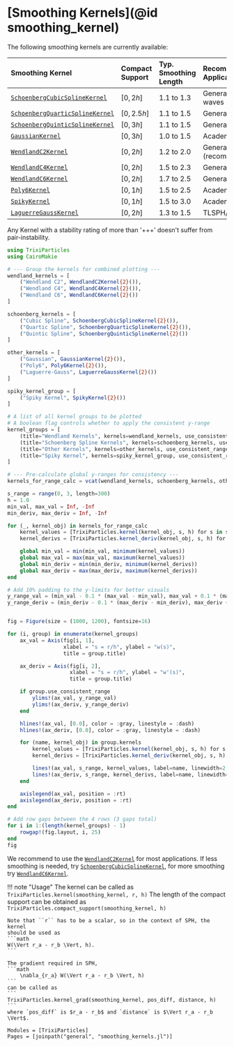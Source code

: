 # [Smoothing Kernels](@id smoothing_kernel)
The following smoothing kernels are currently available:

| Smoothing Kernel                          | Compact Support   | Typ. Smoothing Length | Recommended Application | Stability |
| :---------------------------------------- | :---------------- | :-------------------- | :---------------------- | :-------- |
| [`SchoenbergCubicSplineKernel`](@ref)     | $[0, 2h]$         | $1.1$ to $1.3$        | General + sharp waves   | ++        |
| [`SchoenbergQuarticSplineKernel`](@ref)   | $[0, 2.5h]$       | $1.1$ to $1.5$        | General                 | +++       |
| [`SchoenbergQuinticSplineKernel`](@ref)   | $[0, 3h]$         | $1.1$ to $1.5$        | General                 | +++       |
| [`GaussianKernel`](@ref)                  | $[0, 3h]$         | $1.0$ to $1.5$        | Academic                | +++       |
| [`WendlandC2Kernel`](@ref)                | $[0, 2h]$         | $1.2$ to $2.0$        | General (recommended)   | ++++      |
| [`WendlandC4Kernel`](@ref)                | $[0, 2h]$         | $1.5$ to $2.3$        | General                 | +++++     |
| [`WendlandC6Kernel`](@ref)                | $[0, 2h]$         | $1.7$ to $2.5$        | General                 | +++++     |
| [`Poly6Kernel`](@ref)                     | $[0, 1h]$         | $1.5$ to $2.5$        | Academic                | +         |
| [`SpikyKernel`](@ref)                     | $[0, 1h]$         | $1.5$ to $3.0$        | Academic                | +         |
| [`LaguerreGaussKernel`](@ref)             | $[0, 2h]$         | $1.3$ to $1.5$        | TLSPH/Eulerian          | ++++      |

Any Kernel with a stability rating of more than '+++' doesn't suffer from pair-instability.

```julia
using TrixiParticles
using CairoMakie

# --- Group the kernels for combined plotting ---
wendland_kernels = [
    ("Wendland C2", WendlandC2Kernel{2}()),
    ("Wendland C4", WendlandC4Kernel{2}()),
    ("Wendland C6", WendlandC6Kernel{2}())
]

schoenberg_kernels = [
    ("Cubic Spline", SchoenbergCubicSplineKernel{2}()),
    ("Quartic Spline", SchoenbergQuarticSplineKernel{2}()),
    ("Quintic Spline", SchoenbergQuinticSplineKernel{2}())
]

other_kernels = [
    ("Gaussian", GaussianKernel{2}()),
    ("Poly6", Poly6Kernel{2}()),
    ("Laguerre-Gauss", LaguerreGaussKernel{2}())
]

spiky_kernel_group = [
    ("Spiky Kernel", SpikyKernel{2}())
]

# A list of all kernel groups to be plotted
# A boolean flag controls whether to apply the consistent y-range
kernel_groups = [
    (title="Wendland Kernels", kernels=wendland_kernels, use_consistent_range=true),
    (title="Schoenberg Spline Kernels", kernels=schoenberg_kernels, use_consistent_range=true),
    (title="Other Kernels", kernels=other_kernels, use_consistent_range=true),
    (title="Spiky Kernel", kernels=spiky_kernel_group, use_consistent_range=false)
]

# --- Pre-calculate global y-ranges for consistency ---
kernels_for_range_calc = vcat(wendland_kernels, schoenberg_kernels, other_kernels)

s_range = range(0, 3, length=300)
h = 1.0
min_val, max_val = Inf, -Inf
min_deriv, max_deriv = Inf, -Inf

for (_, kernel_obj) in kernels_for_range_calc
    kernel_values = [TrixiParticles.kernel(kernel_obj, s, h) for s in s_range]
    kernel_derivs = [TrixiParticles.kernel_deriv(kernel_obj, s, h) for s in s_range]

    global min_val = min(min_val, minimum(kernel_values))
    global max_val = max(max_val, maximum(kernel_values))
    global min_deriv = min(min_deriv, minimum(kernel_derivs))
    global max_deriv = max(max_deriv, maximum(kernel_derivs))
end

# Add 10% padding to the y-limits for better visuals
y_range_val = (min_val - 0.1 * (max_val - min_val), max_val + 0.1 * (max_val - min_val))
y_range_deriv = (min_deriv - 0.1 * (max_deriv - min_deriv), max_deriv + 0.1 * (max_deriv - min_deriv))


fig = Figure(size = (1000, 1200), fontsize=16)

for (i, group) in enumerate(kernel_groups)
    ax_val = Axis(fig[i, 1],
                  xlabel = "s = r/h", ylabel = "w(s)",
                  title = group.title)

    ax_deriv = Axis(fig[i, 2],
                    xlabel = "s = r/h", ylabel = "w'(s)",
                    title = group.title)

    if group.use_consistent_range
        ylims!(ax_val, y_range_val)
        ylims!(ax_deriv, y_range_deriv)
    end

    hlines!(ax_val, [0.0], color = :gray, linestyle = :dash)
    hlines!(ax_deriv, [0.0], color = :gray, linestyle = :dash)

    for (name, kernel_obj) in group.kernels
        kernel_values = [TrixiParticles.kernel(kernel_obj, s, h) for s in s_range]
        kernel_derivs = [TrixiParticles.kernel_deriv(kernel_obj, s, h) for s in s_range]

        lines!(ax_val, s_range, kernel_values, label=name, linewidth=2.5)
        lines!(ax_deriv, s_range, kernel_derivs, label=name, linewidth=2.5)
    end

    axislegend(ax_val, position = :rt)
    axislegend(ax_deriv, position = :rt)
end

# Add row gaps between the 4 rows (3 gaps total)
for i in 1:(length(kernel_groups) - 1)
    rowgap!(fig.layout, i, 25)
end
fig
```



We recommend to use the [`WendlandC2Kernel`](@ref) for most applications.
If less smoothing is needed, try [`SchoenbergCubicSplineKernel`](@ref), for more smoothing try [`WendlandC6Kernel`](@ref).

!!! note "Usage"
    The kernel can be called as
    ```
    TrixiParticles.kernel(smoothing_kernel, r, h)
    ```
    The length of the compact support can be obtained as
    ```
    TrixiParticles.compact_support(smoothing_kernel, h)
    ```

    Note that ``r`` has to be a scalar, so in the context of SPH, the kernel
    should be used as
    ```math
    W(\Vert r_a - r_b \Vert, h).
    ```

    The gradient required in SPH,
    ```math
        \nabla_{r_a} W(\Vert r_a - r_b \Vert, h)
    ```
    can be called as
    ```
    TrixiParticles.kernel_grad(smoothing_kernel, pos_diff, distance, h)
    ```
    where `pos_diff` is $r_a - r_b$ and `distance` is $\Vert r_a - r_b \Vert$.

```@autodocs
Modules = [TrixiParticles]
Pages = [joinpath("general", "smoothing_kernels.jl")]
```
